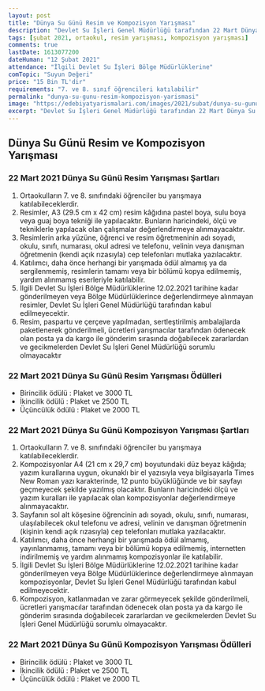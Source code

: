```yaml
---
layout: post
title: "Dünya Su Günü Resim ve Kompozisyon Yarışması"
description: "Devlet Su İşleri Genel Müdürlüğü tarafından 22 Mart Dünya Su Günü nedeniyle “Suyun Değeri” konulu kompozisyon ve resim yarışması düzenliyor"
tags: [şubat 2021, ortaokul, resim yarışması, kompozisyon yarışması]
comments: true
lastDate: 1613077200 
dateHuman: "12 Şubat 2021"
attendance: "İlgili Devlet Su İşleri Bölge Müdürlüklerine"
comTopic: "Suyun Değeri"
price: "15 Bin TL'dir"
requirements: "7. ve 8. sınıf öğrencileri katılabilir"
permalink: "dunya-su-gunu-resim-kompozisyon-yarismasi"
image: "https://edebiyatyarismalari.com/images/2021/subat/dunya-su-gunu-resim-kompozisyon-yarismasi.jpeg"
excerpt: "Devlet Su İşleri Genel Müdürlüğü tarafından 22 Mart Dünya Su Günü nedeniyle “Suyun Değeri” konulu kompozisyon ve resim yarışması düzenliyor"
---
```


## Dünya Su Günü Resim ve Kompozisyon Yarışması

### 22 Mart 2021 Dünya Su Günü Resim Yarışması Şartları
1. Ortaokulların 7. ve 8. sınıfındaki öğrenciler bu yarışmaya katılabileceklerdir.
2. Resimler, A3 (29.5 cm x 42 cm) resim kâğıdına pastel boya, sulu boya veya guaj boya tekniği ile yapılacaktır. Bunların haricindeki, ölçü ve tekniklerle yapılacak olan çalışmalar değerlendirmeye alınmayacaktır.
3. Resimlerin arka yüzüne, öğrenci ve resim öğretmeninin adı soyadı, okulu, sınıfı, numarası, okul adresi ve telefonu, velinin veya danışman öğretmenin (kendi açık rızasıyla) cep telefonları mutlaka yazılacaktır.
4. Katılımcı, daha önce herhangi bir yarışmada ödül almamış ya da sergilenmemiş, resimlerin tamamı veya bir bölümü kopya edilmemiş, yardım alınmamış eserleriyle katılabilir.
5. İlgili Devlet Su İşleri Bölge Müdürlüklerine 12.02.2021 tarihine kadar gönderilmeyen veya Bölge Müdürlüklerince değerlendirmeye alınmayan resimler, Devlet Su İşleri Genel Müdürlüğü tarafından kabul edilmeyecektir.
6. Resim, paspartu ve çerçeve yapılmadan, sertleştirilmiş ambalajlarda paketlenerek gönderilmeli, ücretleri yarışmacılar tarafından ödenecek olan posta ya da kargo ile gönderim sırasında doğabilecek zararlardan ve gecikmelerden Devlet Su İşleri Genel Müdürlüğü sorumlu olmayacaktır

### 22 Mart 2021 Dünya Su Günü Resim Yarışması Ödülleri
- Birincilik ödülü : Plaket ve 3000 TL
- İkincilik ödülü : Plaket ve 2500 TL
- Üçüncülük ödülü : Plaket ve 2000 TL

### 22 Mart 2021 Dünya Su Günü Kompozisyon Yarışması Şartları
1. Ortaokulların 7. ve 8. sınıfındaki öğrenciler bu yarışmaya katılabileceklerdir.
2. Kompozisyonlar A4 (21 cm x 29,7 cm) boyutundaki düz beyaz kâğıda; yazım kurallarına uygun, okunaklı bir el yazısıyla veya bilgisayarla Times New Roman yazı karakterinde, 12 punto büyüklüğünde ve bir sayfayı geçmeyecek şekilde yazılmış olacaktır. Bunların haricindeki ölçü ve yazım kuralları ile yapılacak olan kompozisyonlar değerlendirmeye alınmayacaktır.
3. Sayfanın sol alt köşesine öğrencinin adı soyadı, okulu, sınıfı, numarası, ulaşılabilecek okul telefonu ve adresi, velinin ve danışman öğretmenin (kişinin kendi açık rızasıyla) cep telefonları mutlaka yazılacaktır.
4. Katılımcı, daha önce herhangi bir yarışmada ödül almamış, yayınlanmamış, tamamı veya bir bölümü kopya edilmemiş, internetten indirilmemiş ve yardım alınmamış kompozisyonlar ile katılabilir.
5. İlgili Devlet Su İşleri Bölge Müdürlüklerine 12.02.2021 tarihine kadar gönderilmeyen veya Bölge Müdürlüklerince değerlendirmeye alınmayan kompozisyonlar, Devlet Su İşleri Genel Müdürlüğü tarafından kabul edilmeyecektir.
6. Kompozisyon, katlanmadan ve zarar görmeyecek şekilde gönderilmeli, ücretleri yarışmacılar tarafından ödenecek olan posta ya da kargo ile gönderim sırasında doğabilecek zararlardan ve gecikmelerden Devlet Su İşleri Genel Müdürlüğü sorumlu olmayacaktır.

### 22 Mart 2021 Dünya Su Günü Kompozisyon Yarışması Ödülleri
- Birincilik ödülü : Plaket ve 3000 TL
- İkincilik ödülü : Plaket ve 2500 TL
- Üçüncülük ödülü : Plaket ve 2000 TL